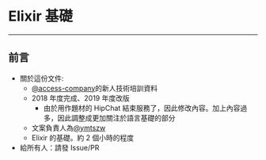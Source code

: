 # Elixir 基礎

---

## 前言

- 關於這份文件:
  - [@access-company]的新人技術培訓資料
  - 2018 年度完成、2019 年度改版
    - 由於用作題材的 HipChat 結束服務了，因此修改內容。加上內容過多，因此調整成更加關注於語言基礎的部分
  - 文案負責人為[@ymtszw]
  - Elixir 的基礎。約 2 個小時的程度
- 給所有人：請發 Issue/PR

[@access-company]: https://github.com/access-company
[@ymtszw]: https://github.com/ymtszw
